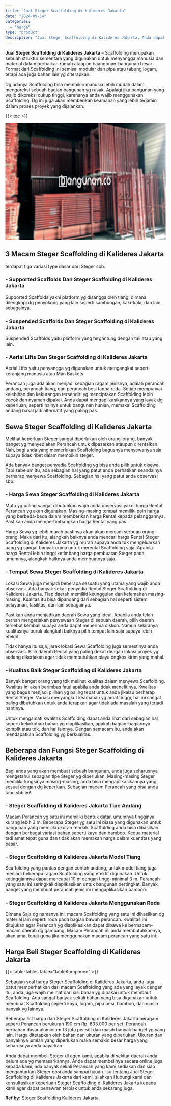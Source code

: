 ```yaml
---
title: "Jual Steger Scaffolding di Kalideres Jakarta"
date: "2024-09-14"
categories: 
  - "harga"
type: "product"
description: "Jual Steger Scaffolding di Kalideres Jakarta. Anda dapat membeli Steger di agen kami, apabila di sekitar daerah anda belum ada yg memasarkannya. Anda dapat m..."
---
```


**Jual Steger Scaffolding di Kalideres Jakarta** – Scaffolding merupakan sebuah struktur sementara yang digunakan untuk menyangga manusia dan material dalam perbaikan rumah ataupun baangunan-bangunan besar. Format dari Scaffolding ini semisal modular dan pipa atau tabung logam, tetapi ada juga bahan lain yg diterapkan.

Dg adanya Scaffolding bisa membikin manusia lebih mudah dalam mengoreksi sebuah bagian bangunan yg rusak. Apalagi jika bangunan yang wajib dikoreksi cukup tinggi, karenanya anda wajib menggunakan Scaffolding. Dg ini juga akan memberikan keamanan yang lebih terjamin dalam proses proyek yang dijalankan.

{{< toc >}}

![Jual Steger Scaffolding di Kalideres Jakarta](/images/sewa-scaffolding-steger-09.png)

## 3 Macam Steger Scaffolding di Kalideres Jakarta

terdapat tiga variasi type dasar dari Steger sbb:

### \- Supported Scaffolds Dan Steger Scaffolding di Kalideres Jakarta

Supported Scaffolds yakni platform yg disangga oleh tiang, dimana dilengkapi dg penyokong yang lain seperti sambungan, kaki-kaki, dan lain sebagainya.

### \- Suspended Scaffolds Dan Steger Scaffolding di Kalideres Jakarta

Suspended Scaffolds yaitu platform yang tergantung dengan tali atau yang lain.

### \- Aerial Lifts Dan Steger Scaffolding di Kalideres Jakarta

Aerial Lifts yaitu penyangga yg digunakan untuk mengangkat seperti keranjang manusia atau Man Baskets

Perancah juga ada akan menjadi sebagian ragam jenisnya, adalah perancah andang, perancah tiang, dan perancah besi tanpa roda. Setiap mempunyai kelebihan dan kekurangan tersendiri yg menciptakan Scaffolding lebih cocok dan nyaman dipakai. Anda dapat mengaplikasikannya yang layak dg keperluan, seperti halnya untuk bangunan hunian, memakai Scaffolding andang bakal jadi alternatif yang paling pas.

## Sewa Steger Scaffolding di Kalideres Jakarta

Melihat keperluan Steger sangat diperlukan oleh orang-orang, banyak banget yg menyediakan Perancah untuk dipasarkan ataupun direntalkan. Nah, bagi anda yang memerlukan Scaffolding bagusnya menyewanya saja supaya tidak ribet dalam membikin steger.

Ada banyak banget penyedia Scaffolding yg bisa anda pilih untuk disewa. Tapi sebelum itu, ada sebagian hal yang patut anda perhatikan seandainya berharap menyewa Scaffolding. Sebagian hal yang patut anda observasi sbb:

### \- Harga Sewa Steger Scaffolding di Kalideres Jakarta

Mutu yg paling sangat dibutuhkan wajib anda observasi yakni harga Rental Perancah yg akan digunakan. Masing-masing tempat memiliki poin harga yang berbeda-beda dalam memberikan harga Rental kepada pelanggannya. Pastikan anda mempertimbangkan harga Rental yang pas.

Harga Sewa yg lebih murah pastinya akan akan menjadi serbuan orang-orang. Maka dari itu, alangkah baiknya anda mencari harga Rental Steger Scaffolding di Kalideres Jakarta yg murah supaya anda tdk mengeluarkan uang yg sangat banyak cuma untuk merental Scaffolding saja. Apabila harga Rental lebih tinggi ketimbang harga pembuatan Steger pada umumnya, alangkah baiknya anda membuatnya saja.

### \- Tempat Sewa Steger Scaffolding di Kalideres Jakarta

Lokasi Sewa juga menjadi beberapa sesuatu yang utama yang wajib anda observasi. Ada banyak sekali penyedia Rental Steger Scaffolding di Kalideres Jakarta. Tiap daerah memiliki keunggulan dan kelemahan masing-masing. Kualitas itu bisa dipandang dari sebagian hal seperti sistem pelayanan, fasilitas, dan lain sebagainya.

Pastikan anda menjadikan daerah Sewa yang ideal. Apabila anda telah pernah mengerjakan penyewaan Steger di sebuah daerah, pilih daerah tersebut kembali supaya anda dapat menerima diskon. Namun sekiranya kualitasnya buruk alangkah baiknya pilih tempat lain saja supaya lebih efektif.

Tidak hanya itu saja, jarak lokasi Sewa Scaffolding juga semestinya anda observasi. Pilih daerah Rental yang paling dekat dengan lokasi proyek yg sedang dikerjakan agar tidak membutuhkan biaya ongkos kirim yang mahal.

### \- Kualitas Baik Steger Scaffolding di Kalideres Jakarta

Banyak banget orang yang tdk melihat kualitas dalam menyewa Scaffolding. Kwalitas ini akan berimbas fatal apabila anda tidak menelitinya. Kwalitas yang bagus menjadi pilihan yg paling tepat untuk anda jikalau berharap Rental Steger. Variasi menyangkut keamanan yg amat tinggi, hal ini sangat paling dibutuhkan untuk anda terapkan agar tidak ada masalah yang terjadi nantinya.

Untuk mengamati kwalitas Scaffolding dapat anda lihat dari sebagian hal seperti kekokohan bahan yg diaplikasikan, apakah bagian-bagiannya komplit atau tdk, dan hal lainnya. Dengan semacam itu, anda akan mendapatkan Scaffolding yg berkualitas.

## Beberapa dan Fungsi Steger Scaffolding di Kalideres Jakarta

Bagi anda yang akan membuat sebuah bangunan, anda juga seharusnya mengetahui sebagian tipe Steger yg diperlukan. Masing-masing Steger memiliki fungsinya masing-masing, anda bisa mengaplikasikannya yang sesuai dengan dg keperluan. Sebagian macam Perancah yang bisa anda tahu sbb ini!

### \- Steger Scaffolding di Kalideres Jakarta Tipe Andang

Macam Perancah yg satu ini memiliki bentuk datar, umumnya tingginya kurang lebih 3 m. Beberapa Steger yg satu ini biasa yang digunakan untuk bangunan yang memiliki ukuran rendah. Scaffolding anda bisa dihasilkan dengan berbagai variasi bahan seperti kayu dan bamboo. Kedua material tadi amat tepat guna dan tidak akan memakan harga dalam kuantitas yang besar.

### \- Steger Scaffolding di Kalideres Jakarta Model Tiang

Scaffolding yang pantas dengan contoh andang, untuk model tiang juga menjadi beberapa ragam Scaffolding yang efektif digunakan. Untuk ketinggiannya dapat mencapai 10 m dengan tinggi minimal 3 m. Perancah yang satu ini seringkali diaplikasikan untuk bangunan bertingkat. Banyak banget yang membuat perancah jenis ini mengaplikasikan bamboo.

### \- Steger Scaffolding di Kalideres Jakarta Menggunakan Roda

Dimana Saja dg namanya ini, macam Scaffolding yang satu ini dihasilkan dg material lain seperti roda pada bagian bawah perancah. Kwalitas ini ditujukan agar Perancah yg diaplikasikan dapat dibawa ke bermacam-macam daerah dg gampang. Macam Perancah ini anda membutuhkannya, akan amat tepat guna jika menggunakan macam perancah yang satu ini.

## Harga Beli Steger Scaffolding di Kalideres Jakarta

{{< table-tables table="tableKomponen" >}}

Sebagian soal harga Steger Scaffolding di Kalideres Jakarta, anda juga patut memperhatikan dari macam Scaffolding yang ada yang layak dengan itu, anda juga wajib melihat dari sisi bahan yg dipakai untuk membaut Scaffolding. Ada sangat banyak sekali bahan yang bisa digunakan untuk membuat Scaffolding seperti kayu, logam, pipa besi, bamboo, dan masih banyak yg lainnya.

Beberapa list harga dari Steger Scaffolding di Kalideres Jakarta beragam seperti Perancah berukuran 190 cm Rp. 633.000 per set, Perancah berbahan dasar aluminium 13 juta per set dan masih banyak banget yg yang lain. Harga ditetapkan oleh bahan dan ukuran yang diperlukan. Ukuran dan banyaknya jumlah yang diperlukan maka semakin besar harga yang seharusnya anda bayarkan.

Anda dapat membeli Steger di agen kami, apabila di sekitar daerah anda belum ada yg memasarkannya. Anda dapat membelinya secara online juga kepada kami, ada banyak sekali Perancah yang kami sediakan dan siap mengantarkan Steger opsi anda sampai tujuan. isu tentang Jual Steger Scaffolding di Kalideres Jakarta dari kami, silahkan Hubungi kami dan konsultasikan keperluan Steger Scaffolding di Kalideres Jakarta kepada kami agar dapat penawran terbiak untuk anda sekarang juga.

**Ref by:** [Steger Scaffolding Kalideres Jakarta](https://id.wikipedia.org/wiki/Steger)
